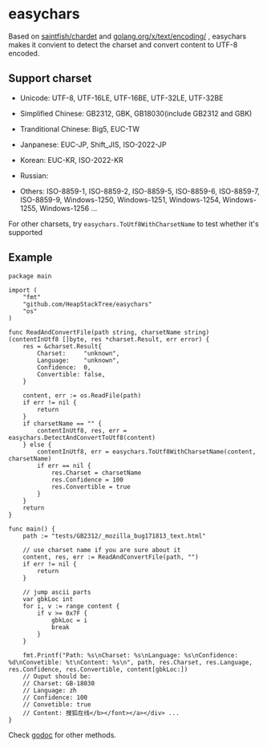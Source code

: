 # easychars

Based on [saintfish/chardet](https://github.com/saintfish/chardet) and [golang.org/x/text/encoding/](golang.org/x/text/encoding/) , easychars makes it convient to detect the charset and convert content to UTF-8 encoded.

## Support charset

- Unicode: UTF-8, UTF-16LE, UTF-16BE, UTF-32LE, UTF-32BE

- Simplified Chinese: GB2312, GBK, GB18030(include GB2312 and GBK)

- Tranditional Chinese: Big5, EUC-TW

- Janpanese: EUC-JP, Shift_JIS, ISO-2022-JP

- Korean: EUC-KR, ISO-2022-KR

- Russian: 

- Others: ISO-8859-1, ISO-8859-2, ISO-8859-5, ISO-8859-6, ISO-8859-7, ISO-8859-9, Windows-1250, Windows-1251, Windows-1254, Windows-1255, Windows-1256 ...

For other charsets, try `easychars.ToUtf8WithCharsetName` to test whether it's supported

## Example

```
package main

import (
    "fmt"
    "github.com/HeapStackTree/easychars"
    "os"
)

func ReadAndConvertFile(path string, charsetName string) (contentInUtf8 []byte, res *charset.Result, err error) {
    res = &charset.Result{
        Charset:     "unknown",
        Language:    "unknown",
        Confidence:  0,
        Convertible: false,
    }

    content, err := os.ReadFile(path)
    if err != nil {
        return
    }
    if charsetName == "" {
        contentInUtf8, res, err = easychars.DetectAndConvertToUtf8(content)
    } else {
        contentInUtf8, err = easychars.ToUtf8WithCharsetName(content, charsetName)
        if err == nil {
            res.Charset = charsetName
            res.Confidence = 100
            res.Convertible = true
        }
    }
    return
}

func main() {
    path := "tests/GB2312/_mozilla_bug171813_text.html"

    // use charset name if you are sure about it
    content, res, err := ReadAndConvertFile(path, "")
    if err != nil {
        return
    }

    // jump ascii parts
    var gbkLoc int
    for i, v := range content {
        if v >= 0x7F {
            gbkLoc = i
            break
        }
    }

    fmt.Printf("Path: %s\nCharset: %s\nLanguage: %s\nConfidence: %d\nConvetible: %t\nContent: %s\n", path, res.Charset, res.Language, res.Confidence, res.Convertible, content[gbkLoc:])
    // Ouput should be:
    // Charset: GB-18030
    // Language: zh
    // Confidence: 100
    // Convetible: true
    // Content: 搜狐在线</b></font></a></div> ...
}

```

Check [godoc](https://pkg.go.dev/github.com/HeapStackTree/easychars) for other methods.
